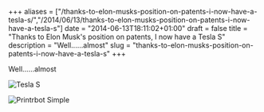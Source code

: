 +++
aliases = ["/thanks-to-elon-musks-position-on-patents-i-now-have-a-tesla-s/","/2014/06/13/thanks-to-elon-musks-position-on-patents-i-now-have-a-tesla-s"]
date = "2014-06-13T18:11:02+01:00"
draft = false
title = "Thanks to Elon Musk's position on patents, I now have a Tesla S"
description = "Well......almost"
slug = "thanks-to-elon-musks-position-on-patents-i-now-have-a-tesla-s"
+++

Well......almost

![Tesla S](https://s3-eu-west-1.amazonaws.com/conoroneill.net/wp-content/uploads/2014/06/tesla2.jpg "Tesla S")

![Printrbot Simple](https://s3-eu-west-1.amazonaws.com/conoroneill.net/wp-content/uploads/2014/06/tesla1.jpg "Printrbot Simple")

